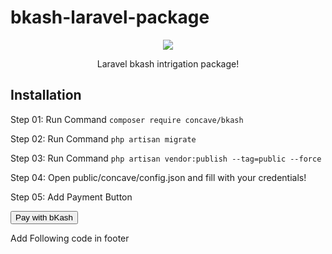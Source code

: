 # bkash-laravel-package
<p align="center"><a href="https://github.com/ConcaveIT/bkash-laravel-package" target="_blank"><img src="https://www.bkash.com/sites/all/themes/bkash/logo.png?87980"></a></p>
<p align="center">
    Laravel bkash intrigation package!
</p>
<h2>Installation</h2>
<p>Step 01: Run Command <code>composer require concave/bkash</code></p>
<p>Step 02: Run Command <code>php artisan migrate</code></p>
<p>Step 03: Run Command <code>php artisan vendor:publish --tag=public --force</code></p>
<p>Step 04: Open public/concave/config.json and fill with your credentials!</code></p>
<p>Step 05: Add Payment Button</p>
<code><button class="btn btn-primary" data-payment-amount="200" data-invoice-number="ETSInvoice199" data-payment-intent="sale" id="bKash_button">Pay with bKash</button></code><br>

<p>Add Following code in footer</p>
<code><script src="https://code.jquery.com/jquery-1.8.3.min.js"  integrity="sha256-YcbK69I5IXQftf/mYD8WY0/KmEDCv1asggHpJk1trM8=" crossorigin="anonymous"></script> </code><br>
<code> <script id="myScript"  src="https://scripts.sandbox.bka.sh/versions/1.2.0-beta/checkout/bKash-checkout-sandbox.js"></script></code><br>
<code> <script> var base_url = "{{ url('/') }}"; var csrf = "{{ csrf_token() }}"; </script></code><br>
<code> <script src="{{ asset('concave/bkash.js') }}"></script></code><br>


